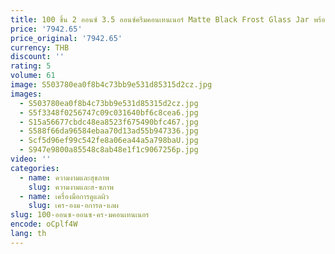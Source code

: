 ```yaml
---
title: 100 ชิ้น 2 ออนซ์ 3.5 ออนซ์ครีมคอนเทนเนอร์ Matte Black Frost Glass Jar พร้อมไม้ไผ่ไม้ฝาปิด 60 กรัม 100 กรัมแก้วขวดเครื่องสําอาง
price: '7942.65'
price_original: '7942.65'
currency: THB
discount: ''
rating: 5
volume: 61
image: S503780ea0f8b4c73bb9e531d85315d2cz.jpg
images:
  - S503780ea0f8b4c73bb9e531d85315d2cz.jpg
  - S5f3348f0256747c09c031640bf6c8cea6.jpg
  - S15a56677cbdc48ea8523f675490bfc467.jpg
  - S588f66da96584ebaa70d13ad55b947336.jpg
  - Scf5d96ef99c542fe8a06ea44a5a798baU.jpg
  - S947e9800a85548c8ab48e1f1c9067256p.jpg
video: ''
categories:
  - name: ความงามและสุขภาพ
    slug: ความงามและส-ขภาพ
  - name: เครื่องมือการดูแลผิว
    slug: เคร-องม-อการด-แลผ
slug: 100-ออนซ-ออนซ-คร-มคอนเทนเนอร
encode: oCplf4W
lang: th
---
```

  